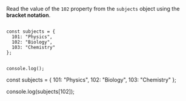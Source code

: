 Read the value of the `102` property
from the `subjects` object
using the **bracket notation**.

<codeblock language="javascript" type="exercise" testMode="fixedInput">
<code>
const subjects = {
  101: "Physics",
  102: "Biology",
  103: "Chemistry"
};

console.log();
</code>

<solution>
const subjects = {
  101: "Physics",
  102: "Biology",
  103: "Chemistry"
};

console.log(subjects[102]);
</solution>
</codeblock>
